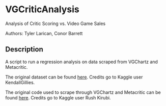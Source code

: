 # VGCriticAnalysis
Analysis of Critic Scoring vs. Video Game Sales

Authors: Tyler Larican, Conor Barrett

## Description
A script to run a regression analysis on data scraped from VGChartz and Metacritic.

The original dataset can be found [here](https://www.kaggle.com/kendallgillies/video-game-sales-and-ratings). Credits go to Kaggle user KendallGillies.

The original code used to scrape through VGChartz and Metacritic can be found [here](https://github.com/wtamu-cisresearch/scraper). Credits go to Kaggle user Rush Kirubi.
